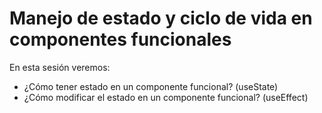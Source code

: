 # Manejo de estado y ciclo de vida en componentes funcionales

En esta sesión veremos:

- ¿Cómo tener estado en un componente funcional? (useState)
- ¿Cómo modificar el estado en un componente funcional? (useEffect)
